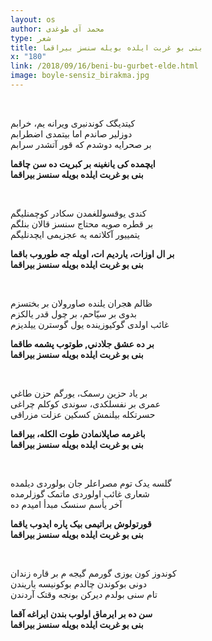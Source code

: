 ```yaml
---
layout: os
author: محمد آی طوغدی
type: شعر
title: بنی بو غربت ایلده بویله سنسز بيراقما  
x: "180"
link: /2018/09/16/beni-bu-gurbet-elde.html
image: boyle-sensiz_birakma.jpg
---
```


<br/>

کيتديگک کوندنبری ویرانه يم، ﺧﺮﺍبم  
دوزلير صاندم اما بیتمدی اضطرابم  
بر صحرايه دوشدم كه قور آتشدر سرابم  

__ایچمده كی يانغينه بر کبریت ده سن چاقما  
بنی بو غربت ایلده بویله سنسز بيراقما__  

<br/>

کندی يوقسوللغمدن سکادر کوچمنليگم  
بر قطره صويه محتاج سنسز قالان بنلگم  
يتمييور آکلاتمه يه عجزیمی ايچدنليگم  

__بر ال اوزات، يارديم ات، اویله جه طوروب باقما  
بنی بو غربت ایلده بویله سنسز بيراقما__  

<br/>

ظالم هجران يلنده صاورولان بر بختسزم  
بدوی بر ﺳﻴّﺎحم، بر چول قدر يالکزم  
غائب اولدی گوكيوزینده يول گوسترن ييلديزم  

__بر ده عشق جلادني, طوتوب پشمه طاقما   
بنی بو غربت ایلده بویله سنسز بيراقما__  

<br/>

بر یاد حزین رسمک، یورگم حزن طاغي  
ﻋﻤﺮی بر نفسلكدی، سوندی کوکلم چراغی  
حسرتکله بیلنمش كسكین عزلت مزراقی   

__باغرمه صاپلانمادن طوت الکله، بيراقما  
بنی بو غربت ایلده بویله سنسز بيراقما__  

<br/>

گلسه يدک توم مصراعلر جان بولوردی دیلمده  
شعاری غائب اولوردی ماتمک گوزلرمده  
آخر یأسم سنسک مبدأ اميدم ده  

__قورتولوش براتیمی بیک پاره ایدوب یاقما  
بنی بو غربت ایلده بویله سنسز بيراقما__  

<br/>

کوندوز کون یوزی گورمم گيجه م بر قاره زندان  
دونی بوکوندن چالدم بوکونيسه ياريندن  
تام سنی بولدم دیركن بونجه وقتک آردندن  

__سن ده بر ایرماق اولوب بندن ايراغه آقما  
بنی بو غربت ایلده بویله سنسز بيراقما__  
